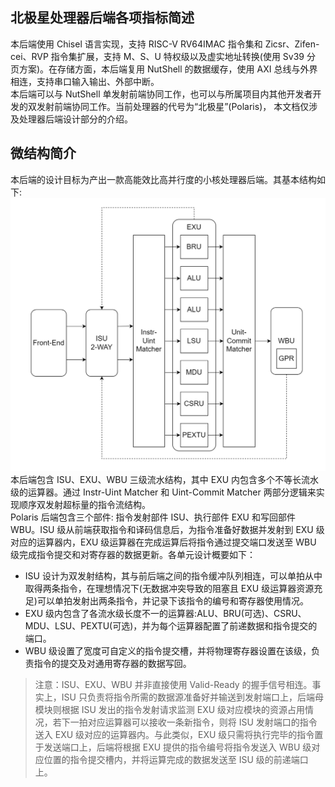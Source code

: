 ## 北极星处理器后端各项指标简述 		
本后端使用 Chisel 语言实现，支持 RISC-V RV64IMAC 指令集和 Zicsr、Zifen- cei、RVP 指令集扩展，支持 M、S、U 特权级以及虚实地址转换(使用 Sv39 分 页方案)。在存储方面，本后端复用 NutShell 的数据缓存，使用 AXI 总线与外界相连，支持串口输入输出、外部中断。	<br />本后端可以与 NutShell 单发射前端协同工作，也可以与所属项目内其他开发者开发的双发射前端协同工作。当前处理器的代号为“北极星”(Polaris)， 本文档仅涉及处理器后端设计部分的介绍。 
## 微结构简介
本后端的设计目标为产出一款高能效比高并行度的小核处理器后端。其基本结构如下:<br />![image.png](https://github.com/CallWoa/OpenBPU2-doc/blob/master/image/pipeline.png?raw=true) 					<br />本后端包含 ISU、EXU、WBU 三级流水结构，其中 EXU 内包含多个不等长流水级的运算器。通过 Instr-Uint Matcher 和 Uint-Commit Matcher 两部分逻辑来实现顺序双发射超标量的指令流结构。<br />Polaris 后端包含三个部件: 指令发射部件 ISU、执行部件 EXU 和写回部件 WBU。ISU 级从前端获取指令和译码信息后，为指令准备好数据并发射到 EXU 级 对应的运算器内，EXU 级运算器在完成运算后将指令通过提交端口发送至 WBU 级完成指令提交和对寄存器的数据更新。各单元设计概要如下：

- ISU 设计为双发射结构，其与前后端之间的指令缓冲队列相连，可以单拍从中取得两条指令，在理想情况下(无数据冲突导致的阻塞且 EXU 级运算器资源充足)可以单拍发射出两条指令，并记录下该指令的编号和寄存器使用情况。 
- EXU 级内包含了各流水级长度不一的运算器:ALU、BRU(可选)、CSRU、MDU、LSU、PEXTU(可选)，并为每个运算器配置了前递数据和指令提交的端口。
- WBU 级设置了宽度可自定义的指令提交槽，并将物理寄存器设置在该级，负责指令的提交及对通用寄存器的数据写回。
> 注意：ISU、EXU、WBU 并非直接使用 Valid-Ready 的握手信号相连。事实上，ISU 只负责将指令所需的数据源准备好并输送到发射端口上，后端母模块则根据 ISU 发出的指令发射请求监测 EXU 级对应模块的资源占用情况，若下一拍对应运算器可以接收一条新指令，则将 ISU 发射端口的指令送入 EXU 级对应的运算器内。与此类似，EXU 级只需将执行完毕的指令置于发送端口上，后端将根据 EXU 提供的指令编号将指令发送入 WBU 级对应位置的指令提交槽内，并将运算完成的数据发送至 ISU 级的前递端口上。 
